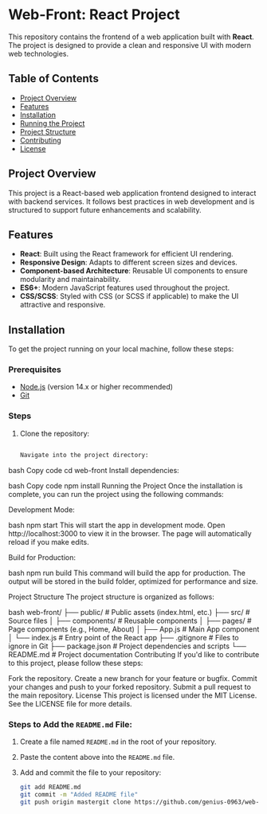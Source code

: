 # Web-Front: React Project

This repository contains the frontend of a web application built with **React**. The project is designed to provide a clean and responsive UI with modern web technologies.

## Table of Contents

- [Project Overview](#project-overview)
- [Features](#features)
- [Installation](#installation)
- [Running the Project](#running-the-project)
- [Project Structure](#project-structure)
- [Contributing](#contributing)
- [License](#license)

## Project Overview

This project is a React-based web application frontend designed to interact with backend services. It follows best practices in web development and is structured to support future enhancements and scalability.

## Features

- **React**: Built using the React framework for efficient UI rendering.
- **Responsive Design**: Adapts to different screen sizes and devices.
- **Component-based Architecture**: Reusable UI components to ensure modularity and maintainability.
- **ES6+**: Modern JavaScript features used throughout the project.
- **CSS/SCSS**: Styled with CSS (or SCSS if applicable) to make the UI attractive and responsive.
  
## Installation

To get the project running on your local machine, follow these steps:

### Prerequisites

- [Node.js](https://nodejs.org/) (version 14.x or higher recommended)
- [Git](https://git-scm.com/)

### Steps

1. Clone the repository:

   ```bash
   
   Navigate into the project directory:

bash
Copy code
cd web-front
Install dependencies:

bash
Copy code
npm install
Running the Project
Once the installation is complete, you can run the project using the following commands:

Development Mode:

bash
npm start
This will start the app in development mode. Open http://localhost:3000 to view it in the browser. The page will automatically reload if you make edits.

Build for Production:

bash
npm run build
This command will build the app for production. The output will be stored in the build folder, optimized for performance and size.

Project Structure
The project structure is organized as follows:

bash
web-front/
├── public/             # Public assets (index.html, etc.)
├── src/                # Source files
│   ├── components/     # Reusable components
│   ├── pages/          # Page components (e.g., Home, About)
│   ├── App.js          # Main App component
│   └── index.js        # Entry point of the React app
├── .gitignore          # Files to ignore in Git
├── package.json        # Project dependencies and scripts
└── README.md           # Project documentation
Contributing
If you'd like to contribute to this project, please follow these steps:

Fork the repository.
Create a new branch for your feature or bugfix.
Commit your changes and push to your forked repository.
Submit a pull request to the main repository.
License
This project is licensed under the MIT License. See the LICENSE file for more details.

### Steps to Add the `README.md` File:
1. Create a file named `README.md` in the root of your repository.
2. Paste the content above into the `README.md` file.
3. Add and commit the file to your repository:

   ```bash
   git add README.md
   git commit -m "Added README file"
   git push origin mastergit clone https://github.com/genius-0963/web-front.git
